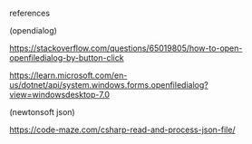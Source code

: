 ﻿references

(opendialog)

https://stackoverflow.com/questions/65019805/how-to-open-openfiledialog-by-button-click

https://learn.microsoft.com/en-us/dotnet/api/system.windows.forms.openfiledialog?view=windowsdesktop-7.0

(newtonsoft json)

https://code-maze.com/csharp-read-and-process-json-file/
